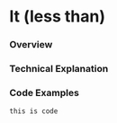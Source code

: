 # lt (less than)

### Overview




### Technical Explanation



### Code Examples



```
this is code
```